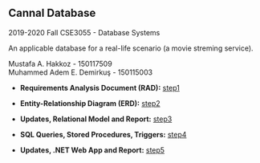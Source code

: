 ## Cannal Database 
2019-2020 Fall CSE3055 - Database Systems

An applicable database for a real-life scenario (a movie streming service).

Mustafa A. Hakkoz - 150117509							
Muhammed Adem E. Demirkuş - 150115003





- **Requirements Analysis Document (RAD):** [step1](https://github.com/mustafahakkoz/Cannal-Database/tree/master/step1)

- **Entity-Relationship Diagram (ERD):** [step2](https://github.com/mustafahakkoz/Cannal-Database/blob/master/step2)

- **Updates, Relational Model and Report:** [step3](https://github.com/mustafahakkoz/Cannal-Database/blob/master/step3)

- **SQL Queries, Stored Procedures, Triggers:** [step4](https://github.com/mustafahakkoz/Cannal-Database/blob/master/step4)

- **Updates, .NET Web App and Report:** [step5](https://github.com/mustafahakkoz/Cannal-Database/blob/master/step5)
